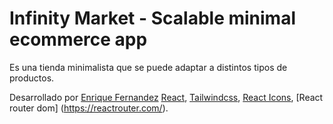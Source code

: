 # Infinity Market - Scalable minimal ecommerce app

Es una tienda minimalista que se puede adaptar a distintos tipos de productos.

Desarrollado por [Enrique Fernandez](https://bioodev-blog.vercel.app/) [React](https://github.com/facebook/create-react-app), [Tailwindcss](https://tailwindcss.com/), [React Icons](https://react-icons.github.io/react-icons/), [React router dom] (https://reactrouter.com/).

